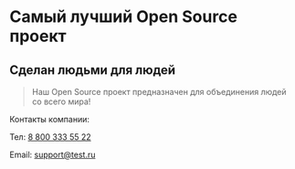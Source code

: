 # Самый лучший Open Source проект

## Сделан людьми для людей

> Наш Open Source проект предназначен для объединения людей со всего мира!

Контакты компании:

Тел: [8 800 333 55 22](tel:88003335522)

Email: [support@test.ru](mailto:support@test.ru)